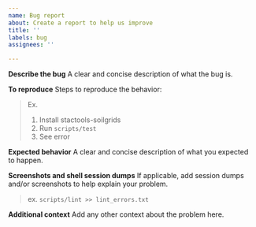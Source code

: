 ```yaml
---
name: Bug report
about: Create a report to help us improve
title: ''
labels: bug
assignees: ''

---
```


**Describe the bug**
A clear and concise description of what the bug is.

**To reproduce**
Steps to reproduce the behavior:

> Ex.
>
> 1. Install stactools-soilgrids
> 2. Run `scripts/test`
> 3. See error

**Expected behavior**
A clear and concise description of what you expected to happen.

**Screenshots and shell session dumps**
If applicable, add session dumps and/or screenshots to help explain your problem.

> ex. `scripts/lint >> lint_errors.txt`

**Additional context**
Add any other context about the problem here.
